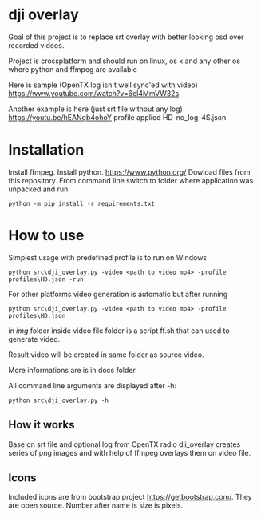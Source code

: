 # dji overlay

Goal of this project is to replace srt overlay with better looking osd over recorded videos.

Project is crossplatform and should run on linux, os x and any other os where python and ffmpeg are available

Here is sample (OpenTX log isn't well sync'ed with video) https://www.youtube.com/watch?v=6el4MmVW32s.

Another example is here (just srt file without any log) https://youtu.be/hEANqb4ohoY  profile applied HD-no_log-4S.json

# Installation
Install ffmpeg.
Install python. https://www.python.org/
Dowload files from this repository.
From command line switch to folder where application was unpacked and run

    python -m pip install -r requirements.txt

# How to use
Simplest usage with predefined profile is to run on Windows

    python src\dji_overlay.py -video <path to video mp4> -profile profiles\HD.json -run

For other platforms video generation is automatic but after running

    python src\dji_overlay.py -video <path to video mp4> -profile profiles\HD.json

in _img_ folder inside video file folder is a script ff.sh that can used to generate video.

Result video will be created in same folder as source video.

More informations are is in docs folder.

All command line arguments are displayed after -h:

    python src\dji_overlay.py -h

## How it works
Base on srt file and optional log from OpenTX radio dji_overlay creates series of png images and with help of ffmpeg overlays them on video file.

## Icons
Included icons are from bootstrap project https://getbootstrap.com/. They are open source. Number after name is size is pixels.
